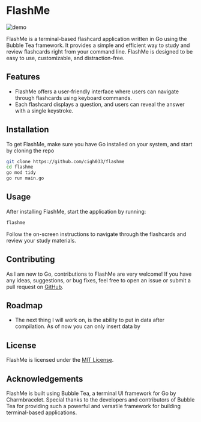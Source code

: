 # FlashMe

![demo](.github/demo.gif)

FlashMe is a terminal-based flashcard application written in Go using the Bubble Tea framework. It provides a simple and efficient way to study and review flashcards right from your command line. FlashMe is designed to be easy to use, customizable, and distraction-free.

## Features

- FlashMe offers a user-friendly interface where users can navigate through flashcards using keyboard commands.
- Each flashcard displays a question, and users can reveal the answer with a single keystroke.

## Installation

To get FlashMe, make sure you have Go installed on your system, and start by cloning the repo

```bash
git clone https://github.com/cigh033/flashme
cd flashme
go mod tidy
go run main.go
```

## Usage

After installing FlashMe, start the application by running:

```bash
flashme
```

Follow the on-screen instructions to navigate through the flashcards and review your study materials.

## Contributing

As I am new to Go, contributions to FlashMe are very welcome! If you have any ideas, suggestions, or bug fixes, feel free to open an issue or submit a pull request on [GitHub](https://github.com/cigh033/flashme).

## Roadmap

* The next thing I will work on, is the ability to put in data after compilation. As of now you can only insert data by 

## License

FlashMe is licensed under the [MIT License](LICENSE).

## Acknowledgements

FlashMe is built using Bubble Tea, a terminal UI framework for Go by Charmbracelet. Special thanks to the developers and contributors of Bubble Tea for providing such a powerful and versatile framework for building terminal-based applications.

